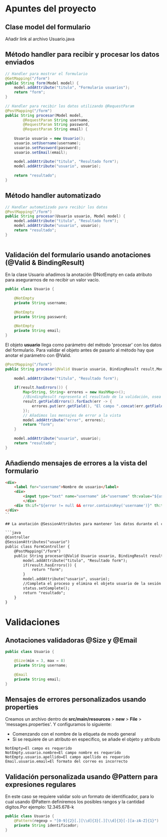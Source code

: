 # Apuntes del proyecto


## Clase model del formulario

Añadir link al archivo Usuario.java

## Método handler para recibir y procesar los datos enviados

```java
// Handler para mostrar el formulario
@GetMapping("/form")
public String form(Model model) {
	model.addAttribute("titulo", "Formulario usuarios");
	return "form";
}
	
// Handler para recibir los datos utilizando @RequestParam
@PostMapping("/form")
public String procesar(Model model, 
		@RequestParam String username,
		@RequestParam String password,
		@RequestParam String email) {
		
	Usuario usuario = new Usuario();
	usuario.setUsername(username);
	usuario.setPassword(password);
	usuario.setEmail(email);
		
	model.addAttribute("titulo", "Resultado form");
	model.addAttribute("usuario", usuario);
		
	return "resultado";
}
```

## Método handler automatizado

```java
// Handler automatizado para recibir los datos
@PostMapping("/form")
public String procesar(Usuario usuario, Model model) {
	model.addAttribute("titulo", "Resultado form");
	model.addAttribute("usuario", usuario);
	return "resultado";
}
	
```

## Validación del formulario usando anotaciones (@Valid & BindingResult)

En la clase Usuario añadimos la anotación @NotEmpty en cada atributo para asegurarnos 
de no recibir un valor vacío. 

```java
public class Usuario {
	
	@NotEmpty
	private String username;
	
	@NotEmpty
	private String password;
	
	@NotEmpty
	private String email;
}
```

El objeto **usuario** llega como parámetro del método 'procesar' con los datos del formulario. 
Para validar el objeto antes de pasarlo al método hay que anotar el parámetro con @Valid.  


```java
@PostMapping("/form")
public String procesar(@Valid Usuario usuario, BindingResult result,Model model) {
		
	model.addAttribute("titulo", "Resultado form");
		
	if(result.hasErrors()) {
		Map<String, String> errores = new HashMap<>();
		//BindingResult representa el resultado de la validación, osea contiene los mensajes de error en caso de que ocurran
		result.getFieldErrors().forEach(err -> {
			errores.put(err.getField(), "El campo ".concat(err.getField()).concat(err.getDefaultMessage()));
		});
		// Añadimos los mensajes de error a la vista
		model.addAttribute("error", errores);
		return "form";
	}
		
	model.addAttribute("usuario", usuario);
	return "resultado";
}
```

## Añadiendo mensajes de errores a la vista del formulario

```html
<div>
	<label for="username">Nombre de usuario</label>
	<div>
		<input type="text" name="username" id="username" th:value="${usuario.username}"></input>
		</div>
	<div th:if="${error != null && error.containsKey('username')}" th:text="${error.username}"></div>
</div>
``

## La anotación @SessionAttributes para mantener los datos durante el ciclo del form

```java
@Controller
@SessionAttributes("usuario")
public class FormController {
	@PostMapping("/form")
	public String procesar(@Valid Usuario usuario, BindingResult result,Model model, SessionStatus status) {
		model.addAttribute("titulo", "Resultado form");
		if(result.hasErrors()) {
			return "form";
		}
		model.addAttribute("usuario", usuario);
		//Completa el proceso y elimina el objeto usuario de la sesión
		status.setComplete();
		return "resultado";
	}
}
```
# Validaciones

## Anotaciones validadoras @Size y @Email

```java
public class Usuario {

	@Size(min = 3, max = 8)
	private String username;
	
	@Email
	private String email;
}
```

## Mensajes de errores personalizados usando properties

Creamos un archivo dentro de **src/main/resources** > **new** > **File** > 'messages.properties'.
Y configuramos lo siguiente:

- Comenzando con el nombre de la etiqueta de modo general
- Si se requiere de un atributo en especifico, se añade el objeto y atributo
```
NotEmpty=El campo es requerido
NotEmpty.usuario.nombre=El campo nombre es requerido
NotEmpty.usuario.apellido=El campo apellido es requerido
Email.usuario.email=El formato del correo es incorrecto
```

## Validación personalizada usando @Pattern para expresiones regulares

En este caso se requiere validar solo un formato de identificador, para lo cual usando @Pattern 
definiremos los posibles rangos y la cantidad digitos.Por ejemplo: 12.345.678-k

```java
public class Usuario {
	@Pattern(regexp = "[0-9]{2}[.][\\d]{3}[.][\\d]{3}[-][a-zA-Z]{1}")
	private String identificador;
}
```

